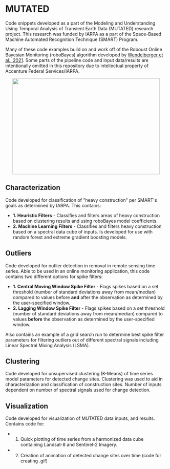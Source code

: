 # MUTATED
Code snippets developed as a part of the Modeling and Understanding Using Temporal Analysis of Transient Earth Data (MUTATED) research project.  This research was funded by IARPA as a part of the Space-Based Machine Automated Recognition Technique (SMART) Program.

Many of these code examples build on and work off of the Roboust Online Bayesian Monitoring (roboBayes) algorithm developed by [Wendelberger et al., 2021](https://arxiv.org/abs/2112.12899?context=stat). Some parts of the pipeline code and input data/results are intentionally omitted in this repository due to intellectual property of Accenture Federal Services/IARPA.

<p align="center">
<img width="460" height="300" src="https://www.iarpa.gov/images/research-programs/300x200/SMART_300x200px-01-01.png">
</p>

## Characterization
Code developed for classification of "heavy construction" per SMART's goals as determined by IARPA.  This contains:
* **1. Heuristic Filters** - Classifies and filters areas of heavy construction based on clustering results and using roboBayes model coefficients.
* **2. Machine Learning Filters** - Classifies and filters heavy construction based on a spectral data cube of inputs. Is developed for use with random forest and extreme gradient boosting models.

## Outliers
Code developed for outlier detection in removal in remote sensing time series.  Able to be used in an online monitoring application, this code contains two different options for spike filters:
* **1. Central Moving Window Spike Filter** - Flags spikes based on a set threshold (number of standard deviations away from mean/median) compared to values before **and** after the observation as determined by the user-specified window.
* **2. Lagging Window Spike Filter** - Flags spikes based on a set threshold (number of standard deviations away from mean/median) compared to values **before** the observation as determined by the user-specified window.

Also contains an example of a grid search run to determine best spike filter parameters for filtering outliers out of different spectral signals including Linear Spectral Mixing Analysis (LSMA).

## Clustering
Code developed for unsupervised clustering (K-Means) of time series model parameters for detected change sites.  Clustering was used to aid in characterization and classification of construction sites.  Number of inputs dependent on number of spectral signals used for change detection.

## Visualization
Code developed for visualization of MUTATED data inputs, and results. Contains code for: 
* 1. Quick plotting of time series from a harmonized data cube containing Landsat-8 and Sentinel-2 Imagery.
* 2. Creation of animation of detected change sites over time (code for creating .gif)
